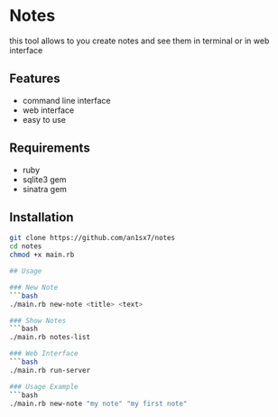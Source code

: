 # Notes

this tool allows to you create notes and see them in terminal or in web interface

## Features
- command line interface
- web interface
- easy to use

## Requirements
- ruby
- sqlite3 gem
- sinatra gem

## Installation
```bash
git clone https://github.com/an1sx7/notes
cd notes
chmod +x main.rb

## Usage

### New Note
```bash
./main.rb new-note <title> <text>

### Show Notes
```bash
./main.rb notes-list

### Web Interface
```bash
./main.rb run-server

### Usage Example
```bash
./main.rb new-note "my note" "my first note"
